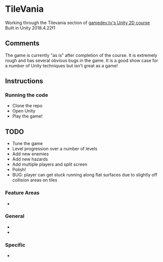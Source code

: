 # TileVania

Working through the Tilevania section of [gamedev.tv's Unity 2D course](https://gamedev.tv/courses)
Built in Unity 2018.4.22f1

## Comments

The game is currently "as is" after completion of the course. It is extremely rough and has several obvious bugs in the game. It is a good show case for a number of Unity techniques but isn't great as a game!

## Instructions

### Running the code

* Clone the repo
* Open Unity
* Play the game!

## TODO

* Tune the game
* Level progression over a number of levels
* Add new enemies
* Add new hazards
* Add multiple players and split screen
* Polish!
* BUG: player can get stuck running along flat surfaces due to slightly off collision areas on tiles

### Feature Areas
*

### General
* 
* 

### Specific
*


